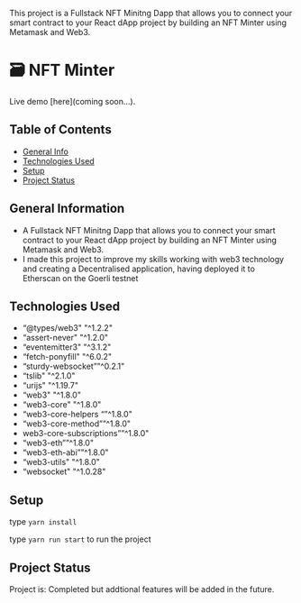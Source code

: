 This project is a Fullstack NFT Minitng Dapp that allows you to connect your smart contract to your React dApp project by building an NFT Minter using Metamask and Web3.


# 🗃 NFT Minter
Live demo [here](coming soon...).

## Table of Contents
* [General Info](#general-information)
* [Technologies Used](#technologies-used)
* [Setup](#setup)
* [Project Status](#project-status)

## General Information
- A Fullstack NFT Minitng Dapp that allows you to connect your smart contract to your React dApp project by building an NFT Minter using Metamask and Web3.
- I made this project to improve my skills working with web3 technology and creating a Decentralised application, having deployed it to Etherscan on the Goerli testnet

## Technologies Used
- “@types/web3" "^1.2.2"
- “assert-never" "^1.2.0"
- “eventemitter3" "^3.1.2"
- “fetch-ponyfill" "^6.0.2"
- “sturdy-websocket””^0.2.1"
- “tslib" "^2.1.0"
- “urijs" "^1.19.7"
- “web3" "^1.8.0"
- “web3-core" "^1.8.0"
- “web3-core-helpers “”^1.8.0"
- “web3-core-method””^1.8.0"
- web3-core-subscriptions””^1.8.0"
- “web3-eth””^1.8.0"
- “web3-eth-abi””^1.8.0"
- “web3-utils" "^1.8.0"
- “websocket" "^1.0.28"

## Setup

type `yarn install`

type `yarn run start` to run the project


## Project Status
Project is: Completed but addtional features will be added in the future.


